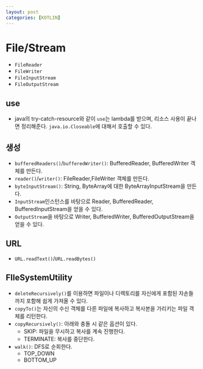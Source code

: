 ```yaml
---
layout: post
categories: [KOTLIN]
---
```



# File/Stream

- `FileReader`
- `FileWriter`
- `FileInputStream`
- `FileOutputStream`

## use
- java의 try-catch-resource와 같이 `use`는 lambda를 받으며, 리소스 사용이 끝나면 정리해준다. `java.io.Closeable`에 대해서 호출할 수 있다.

## 생성
- `bufferedReaders()`/`bufferedWriter()`: BufferedReader, BufferedWriter 객체를 만든다.
- `reader()`/`writer()`: FileReader,FileWriter 객체를 만든다.
- `byteInputStream()`: String, ByteArray에 대한 ByteArrayInputStream을 만든다.
- `InputStream`인스턴스를 바탕으로 Reader, BufferedReader, BufferedInputStream을 얻을 수 있다.
- `OutputStream`을 바탕으로 Writer, BufferedWriter, BufferedOutputStream을 얻을 수 있다.

## URL
- `URL.readText()`/`URL.readBytes()`

## FIleSystemUtility
- `deleteRecursively()`를 이용하면 파일이나 디렉토리를 자신에게 포함된 자손들까지 포함해 쉽게 가져올 수 있다.
- `copyTo()`는 자신의 수신 객체를 다른 파일에 복사하고 복사본을 가리키는 파일 객체를 리턴한다.
- `copyRecursively()`: 아래와 충돌 시 같은 옵션이 있다. 
  - SKIP: 파일을 무시하고 복사를 계속 진행한다.
  - TERMINATE: 복사를 중단한다.
- `walk()`: DFS로 순회한다.
  - TOP_DOWN
  - BOTTOM_UP